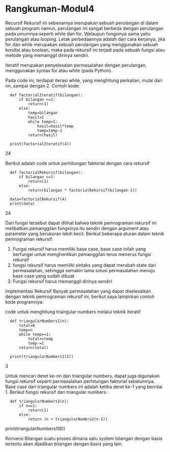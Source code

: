 # Rangkuman-Modul4

Recursif
Rekursif ini sebenarnya merupakan sebuah perulangan di dalam sebuah program
namun, perulangan ini sangat berbeda dengan perulangan pada umumnya
seperti while dan for, Walaupun fungsinya sama yaitu perulangan atau looping.
Letak perbedaannya adalah dari cara kerjanya, jika for dan while merupakan sebuah perulangan yang menggunakan sebuah kondisi atau boolean,
maka pada rekursif ini terjadi pada sebuah fungsi atau metode yang memanggil dirinya sendiri.

Iteratif
merupakan penyelesaian permasalahan dengan perulangan, menggunakan syntax for atau while (pada Python). 

Pada code ini, terdapat iterasi while, yang menghitung perkalian, mulai dari nn, sampai dengan 2.
Contoh kode:

      def factorialIteratif(bilangan):
          if bilangan <=1:
              return(1)
          else:
              temp=bilangan
              hasil=1
              while temp>1:
                  hasil=hasil*temp
                  temp=temp-1
              return(hasil)
              
      print(factorialIteratif(4))
24


Berikut adalah code untuk perhitungan faktorial dengan cara rekursif

      def factorialRekursif(bilangan):
          if bilangan <=1:
              return(1)
          else:
              return(bilangan * factorialRekursif(bilangan-1))
              
      data=factorialRekursif(4)
      print(data)
24

Dari fungsi tersebut dapat dilihat bahwa teknik pemrograman rekursif ini melibatkan pemanggilan fungsinya itu sendiri dengan argument
atau parameter yang berukuran lebih kecil. Berikut beberapa aturan dalam teknik pemrograman rekursif:
  1. Fungsi rekursif harus memiliki base case, base case inilah yang berfungsi untuk menghentikan pemanggilan terus menerus fungsi
     rekursif
  2. fungsi rekursif harus memiliki sintaks yang dapat merubah state dari permasalahan, sehingga semakin lama solusi permasalahan
     menuju base case yang sudah dibuat
  3. Fungsi rekursif harus memanggil dirinya sendiri
  
  
Implementasi Rekursif
Banyak permasalahan yang dapat diselesaikan dengan teknik pemrograman rekursif ini, berikut saya lampirkan contoh 
kode programnya:

code untuk menghitung triangular numbers melalui teknik iteratif

      def triangularNumbers1(n):
          total=0
          temp=n
          while temp>=1:
              total+=temp
              temp-=1
          return(total)
          
      print(triangularNumbers1(2))
  3


Untuk mencari deret ke-nn dari triangular numbers, dapat juga digunakan fungsi rekursif seperti permasalahan perhitungan faktorial
sebelumnya. Base case dari triangular numbers ini adalah ketika deret ke-1 yang bernilai 1.
Berikut fungsi rekursif dari triangular numbers.

      def triangularNumbers2(n):
          if n==1:
              return(1)
          else:
              return (n + triangularNumbrs2(n-1))
              
print(triangularNumbers1(8))



Konversi Bilangan
suatu proses dimana satu system bilangan dengan basis tertentu akan dijadikan bilangan dengan basis yang lain.
